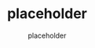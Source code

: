 ---
layout: placeholder

title:  placeholder
subtitle: placeholder

categories: ['placeholder']
permalink: /:title/
traducciones: ['en','es']

tags: [anki]
no_search: true

---